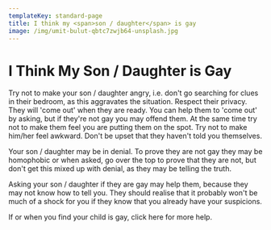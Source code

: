 ```yaml
---
templateKey: standard-page
title: I think my <span>son / daughter</span> is gay
image: /img/umit-bulut-qbtc7zwjb64-unsplash.jpg
---
```

# I Think My Son / Daughter is Gay

Try not to make your son / daughter angry, i.e. don't go searching for clues in their bedroom, as this aggravates the situation. Respect their privacy. They will 'come out' when they are ready. You can help them to 'come out' by asking, but if they're not gay you may offend them. At the same time try not to make them feel you are putting them on the spot. Try not to make him/her feel awkward. Don't be upset that they haven't told you themselves.

Your son / daughter may be in denial. To prove they are not gay they may be homophobic or when asked, go over the top to prove that they are not, but don't get this mixed up with denial, as they may be telling the truth.

Asking your son / daughter if they are gay may help them, because they may not know how to tell you. They should realise that it probably won't be much of a shock for you if they know that you already have your suspicions.

If or when you find your child is gay, click here for more help.